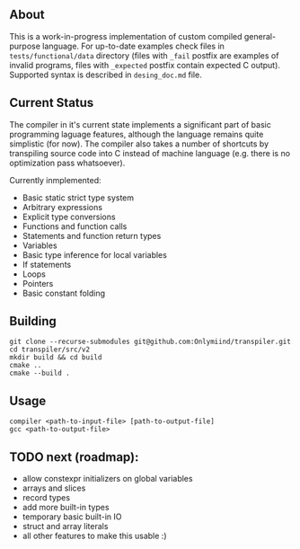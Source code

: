 ## About

This is a work-in-progress implementation of custom compiled general-purpose language. For up-to-date examples check files in ```tests/functional/data``` directory (files with ```_fail``` postfix are examples of invalid programs, files with ```_expected``` postfix contain expected C output). Supported syntax is described in ```desing_doc.md``` file.

## Current Status

The compiler in it's current state implements a significant part of basic programming laguage features, although the language remains quite simplistic (for now). The compiler also takes a number of shortcuts by transpiling source code into C instead of machine language (e.g. there is no optimization pass whatsoever).

Currently inmplemented:
- Basic static strict type system
- Arbitrary expressions
- Explicit type conversions
- Functions and function calls
- Statements and function return types
- Variables
- Basic type inference for local variables
- If statements
- Loops
- Pointers
- Basic constant folding

## Building

```
git clone --recurse-submodules git@github.com:Onlymiind/transpiler.git
cd transpiler/src/v2
mkdir build && cd build
cmake ..
cmake --build .
```

## Usage

```
compiler <path-to-input-file> [path-to-output-file]
gcc <path-to-output-file>
```

## TODO next (roadmap):
- allow constexpr initializers on global variables
- arrays and slices
- record types
- add more built-in types
- temporary basic built-in IO
- struct and array literals
- all other features to make this usable :)

